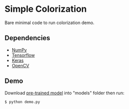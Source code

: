 # Simple Colorization

Bare minimal code to run colorization demo.

## Dependencies
- [NumPy](http://docs.scipy.org/doc/numpy-1.10.1/user/install.html)
- [Tensorflow](https://www.tensorflow.org/versions/r0.8/get_started/os_setup.html)
- [Keras](https://keras.io/#installation)
- [OpenCV](https://opencv-python-tutroals.readthedocs.io/en/latest/)

## Demo
Download [pre-trained model](https://github.com/foamliu/Colorful-Image-Colorization/releases/download/v1.0/model.06-2.5489.hdf5) into "models" folder then run:

```bash
$ python demo.py
```

